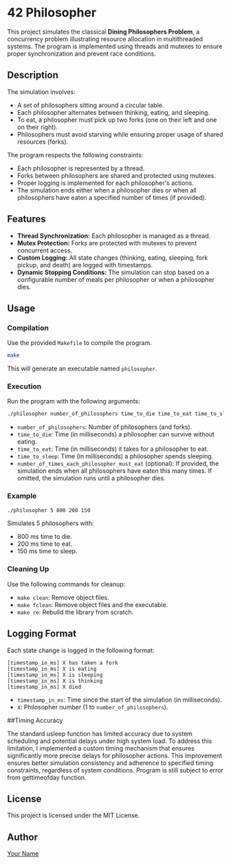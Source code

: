 # 42 Philosopher

This project simulates the classical **Dining Philosophers Problem**, a concurrency problem illustrating resource allocation in multithreaded systems. The program is implemented using threads and mutexes to ensure proper synchronization and prevent race conditions.

## Description
The simulation involves:
- A set of philosophers sitting around a circular table.
- Each philosopher alternates between thinking, eating, and sleeping.
- To eat, a philosopher must pick up two forks (one on their left and one on their right).
- Philosophers must avoid starving while ensuring proper usage of shared resources (forks).

The program respects the following constraints:
- Each philosopher is represented by a thread.
- Forks between philosophers are shared and protected using mutexes.
- Proper logging is implemented for each philosopher's actions.
- The simulation ends either when a philosopher dies or when all philosophers have eaten a specified number of times (if provided).

## Features
- **Thread Synchronization:** Each philosopher is managed as a thread.
- **Mutex Protection:** Forks are protected with mutexes to prevent concurrent access.
- **Custom Logging:** All state changes (thinking, eating, sleeping, fork pickup, and death) are logged with timestamps.
- **Dynamic Stopping Conditions:** The simulation can stop based on a configurable number of meals per philosopher or when a philosopher dies.

## Usage
### Compilation
Use the provided `Makefile` to compile the program.
```bash
make
```
This will generate an executable named `philosopher`.


### Execution
Run the program with the following arguments:
```bash
./philosopher number_of_philosophers time_to_die time_to_eat time_to_sleep [number_of_times_each_philosopher_must_eat]
```
- `number_of_philosophers`: Number of philosophers (and forks).
- `time_to_die`: Time (in milliseconds) a philosopher can survive without eating.
- `time_to_eat`: Time (in milliseconds) it takes for a philosopher to eat.
- `time_to_sleep`: Time (in milliseconds) a philosopher spends sleeping.
- `number_of_times_each_philosopher_must_eat` (optional): If provided, the simulation ends when all philosophers have eaten this many times. If omitted, the simulation runs until a philosopher dies.

### Example
```bash
./philosopher 5 800 200 150
```
Simulates 5 philosophers with:
- 800 ms time to die.
- 200 ms time to eat.
- 150 ms time to sleep.

### Cleaning Up
Use the following commands for cleanup:

- `make clean`: Remove object files.
- `make fclean`: Remove object files and the executable.
- `make re`: Rebuild the library from scratch.


## Logging Format
Each state change is logged in the following format:
```plaintext
[timestamp_in_ms] X has taken a fork
[timestamp_in_ms] X is eating
[timestamp_in_ms] X is sleeping
[timestamp_in_ms] X is thinking
[timestamp_in_ms] X died
```
- `timestamp_in_ms`: Time since the start of the simulation (in milliseconds).
- `X`: Philosopher number (1 to `number_of_philosophers`).


##Timing Accuracy

The standard usleep function has limited accuracy due to system scheduling and potential delays under high system load. To address this limitation, I implemented a custom timing mechanism that ensures significantly more precise delays for philosopher actions. This improvement ensures better simulation consistency and adherence to specified timing constraints, regardless of system conditions. Program is still subject to error from gettimeofday function.

## License
This project is licensed under the MIT License.

## Author
[Your Name](https://github.com/yourgithubusername)

